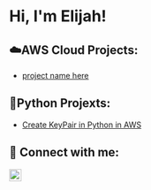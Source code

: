 
 <h1>Hi, I'm Elijah! <br/>


<h2>☁️AWS Cloud Projects:</h2>

  - [project name here](reopsitorylink)
  
<h2>🐍Python Projexts:</h2>

- [Create KeyPair in Python in AWS]([repositorylink](https://www.loom.com/share/9cfc0fb06186406fb7714a01e489fd87))


<h2> 🤳 Connect with me:</h2>


[<img align="left" alt="JoshMadakor | LinkedIn" width="22px" src="https://cdn.jsdelivr.net/npm/simple-icons@v3/icons/linkedin.svg" />][linkedin]

[linkedin]: https://linkedin.com/in/elijahhayes

<!--
**justhaze/justhaze** is a ✨ _special_ ✨ repository because its `README.md` (this file) appears on your GitHub profile.

Here are some ideas to get you started:

- 🔭 I’m currently working on ...
- 🌱 I’m currently learning ...
- 👯 I’m looking to collaborate on ...
- 🤔 I’m looking for help with ...
- 💬 Ask me about ...
- 📫 How to reach me: ...
- 😄 Pronouns: ...
- ⚡ Fun fact: ...
-->
